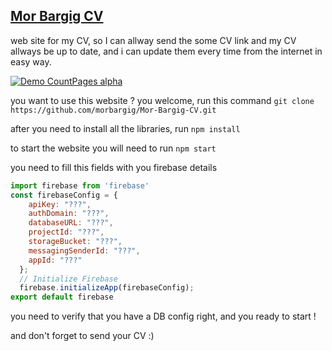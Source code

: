 ## [Mor Bargig CV](https://mor-bargig-cv.herokuapp.com)

web site for my CV, so I can allway send the some CV link and my CV allways be up to date,
and i can update them every time from the internet in easy way.

[![Demo CountPages alpha](https://media.giphy.com/media/SYR1KgfTYsJsfhSj0p/giphy.gif)](https://www.youtube.com/watch?v=AYlr8CLW-RA)

you want to use this website ? you welcome, run this command `git clone https://github.com/morbargig/Mor-Bargig-CV.git`

after you need to install all the libraries, run `npm install`

to start the website you will need to run `npm start`

you need to fill this fields with you firebase details 
```javascript
import firebase from 'firebase'
const firebaseConfig = {
    apiKey: "???",
    authDomain: "???",
    databaseURL: "???",
    projectId: "???",
    storageBucket: "???",
    messagingSenderId: "???",
    appId: "???"
  };
  // Initialize Firebase
  firebase.initializeApp(firebaseConfig);
export default firebase
```

you need to verify that you have a DB config right, and you ready to start !

and don't forget to send your CV :)


